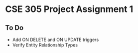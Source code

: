 # CSE 305 Project Assignment 1
## To Do 
+ Add ON DELETE and ON UPDATE triggers
+ Verify Entity Relationship Types
